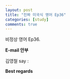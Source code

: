 ```yaml
---
layout: post
title: "진짜 미국식 영어 Ep36"
categories: [study]
comments: true
---
```


비정상 영어 Ep36.

<b> E-mail 안부</b>

김영철 say : 

<b>Best regards</b>
